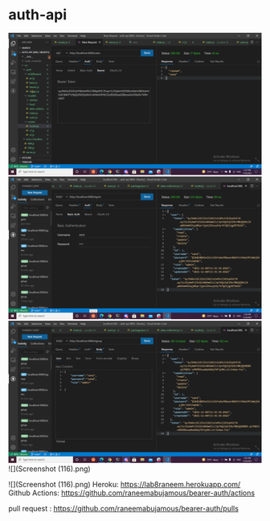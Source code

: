 # auth-api

![](usereslab8.PNG)
![](sisininlab8.PNG)
![](siginup8.PNG)
![](Screenshot (116).png)

![](Screenshot (116).png)
Heroku:
https://lab8raneem.herokuapp.com/
Github Actions:
https://github.com/raneemabujamous/bearer-auth/actions

pull request :
https://github.com/raneemabujamous/bearer-auth/pulls
